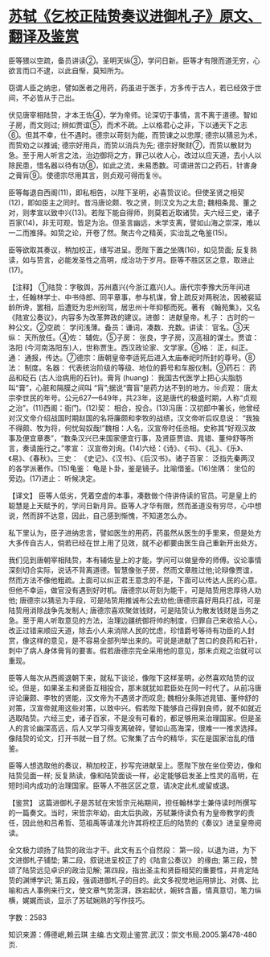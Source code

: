 # [苏轼《乞校正陆贽奏议进御札子》原文、翻译及鉴赏](https://www.vrrw.net/wx/14178.html)

臣等猥以空疏，备员讲读②。圣明天纵③，学问日新。臣等才有限而道无穷，心欲言而口不逮，以此自惭，莫知所为。

窃谓人臣之纳忠，譬如医者之用药，药虽进于医手，方多传于古人，若已经效于世间，不必皆从于己出。

伏见唐宰相陆贽，才本王佐④，学为帝师。论深切于事情，言不离于道德。智如子房，而文则过; 辨如贾谊⑤，而术不疏。上以格君心之非，下以通天下之志⑥。但其不幸，仕不遇时。德宗以苛刻为能，而贽谏之以忠厚; 德宗以猜忌为术，而贽劝之以推诚; 德宗好用兵，而贽以消兵为先; 德宗好聚财⑦，而贽以散财为急。至于用人听言之法，治边御将之方，罪己以收人心，改过以应天道，去小人以除民患，惜名器以待有功⑧，如此之流，未易悉数。可谓进苦口之药石，针害身之膏肓⑨。使德宗尽用其言，则贞观可得而复⑩。

臣等每退自西阁(11)，即私相告，以陛下圣明，必喜贽议论。但使圣贤之相契(12)，即如臣主之同时。昔冯唐论颇、牧之贤，则汉文为之太息; 魏相条晁、董之对，则孝宣以致中兴(13)。若陛下能自得师，则莫若近取诸贽。夫六经三史，诸子百家(14)，非无可观，皆足为治。但圣言幽远，末学支离，譬如山海之崇深，难以一二而推择。如贽之论，开卷了然。聚古今之精英，实治乱之龟鉴(15)。

臣等欲取其奏议，稍加校正，缮写进呈。愿陛下置之坐隅(16)，如见贽面; 反复熟读，如与贽言，必能发圣性之高明，成治功于岁月。臣等不胜区区之意，取进止(17)。

【注释】 ①陆贽：字敬舆，苏州嘉兴(今浙江嘉兴)人。唐代宗李豫大历年间进士，任翰林学士、中书侍郎、同平章事，参与机谋，曾上疏反对两税法，因被裴延龄所谗，罢相，后遭贬为忠州别驾，居忠州十年抑郁而死。著有 《翰苑集》，又名 《陆宣公奏议》，内容多为改革弊政的建议。进御： 进献皇帝。札子： 古时的一种公文。②空疏： 学问浅薄。备员：谦词，凑数、充数。讲读： 官名。③天纵： 天所放任。④佐： 辅佐。⑤子房： 张良，字子房，汉高祖的谋士。贾谊： 洛阳 (今河南洛阳东)人，世称贾生。西汉政论家、文学家。⑥格： 正，纠正。通： 通报，传达。⑦德宗：唐朝皇帝李适死后进入太庙奉祀时所封的尊号。⑧法： 制度。名器： 代表统治阶级的等级、地位的爵号和车服仪制。⑨药石： 药品和砭石 (古人治病用的石针)。膏肓 (huang)： 我国古代医学上把心尖脂肪叫“膏”，心脏和隔膜之间叫 “肓”;据说“膏盲”是药力达不到的地方。⑩贞观： 唐太宗李世民的年号。公元627—649年，共23年，这是唐代的极盛时期，人称“贞观之治”。(11)西阁：衙门。(12)契： 相合，投合。(13)冯唐：汉初郎中署长，他曾经对汉文帝介绍战国时期赵国的名将廉颇和李牧的战绩，汉文帝听后叹息说： “我独不得颇、牧为将，何忧匈奴哉!”魏相：人名，汉宣帝时任丞相。史称其“好观汉故事及便宜章奏”，“数条汉兴已来国家便宜行事，及贤臣贾谊、晁错、董仲舒等所言，奏请施行之。”孝宣： 汉宣帝刘询。(14)六经：《诗》、《书》、《礼》、《乐》、《易》、《春秋》。三史： 《史记》、《汉书》、《后汉书》。诸子百家： 泛指先秦两汉的各学派著作。(15)龟鉴： 龟是卜卦，鉴是镜子。比喻借鉴。(16)坐隅： 坐位的旁边。(17)进止： 听候决定。



【译文】 臣等人低劣，凭着空虚的本事，凑数做个侍讲侍读的官员。可是皇上的聪慧是上天赋予的，学问日新月异。臣等人才华有限，然而圣道没有穷尽，心中想说，然而辞不达意，因此，自己感到惭愧，不知道怎么办。

私下里认为，臣子进纳忠言，譬如医生的用药，药虽然从医生的手里来，但是处方大多传自古人，倘若已经在世上用了见效，就不必都要由医生自己重新开出处方。

我们见到唐朝宰相陆贽，本有辅佐皇上的才能，学问可以做皇帝的师傅。议论事情深刻切合实际，说话不背离道德。智慧像张子房，然而文章胜过他;论辩像贾谊，然而方法不像他粗疏。上面可以纠正君王意念的不是，下面可以传达人民的心意。但他不幸运，做官没有遇到好时机。唐德宗以苛刻为能干，可是陆贽用忠厚待人劝他; 唐德宗以猜忌为手段，可是陆贽用推诚布公去劝他;唐德宗喜好用兵打战，可是陆贽用消除战争先发制人; 唐德宗喜欢聚敛钱财，可是陆贽认为散发钱财是当务之急。至于用人听取意见的方法，治理边疆统御将帅的制度，归罪自己来收拾人心，改正过错来顺应天道，除去小人来消除人民的忧虑，珍惜爵号等待有功臣的人封赏，像这样的意见，是不容易全部列举出来的。可说是进献了苦口的良药和石针，刺中了病人身体膏肓的要害。假若唐德宗完全采用他的意见，那末贞观之治就可以重现。

臣等人每次从西阁退朝下来，就私下谈论，像陛下这样圣明，必然喜欢陆贽的议论。但是，如果圣主和贤臣互相投合，那末就犹如君臣处在同一时代了。从前冯唐评论廉颇、李牧的贤能，汉文帝为不遇贤才而叹息; 魏相分条陈述晁错、董仲舒的对策，汉宣帝就用这些对策，以致中兴。假若陛下能够自己得到良师，就不如就近选取陆贽。六经三史，诸子百家，不是没有可看的，都足够用来治理国家。但是圣人的言论幽深高远，后人又学习得支离破碎，譬如山高海深，很难一一推求选择。像陆贽的论文，打开书就一目了然。它聚集了古今的精华，实在是国家治乱的借鉴。

臣等人想选取他的奏议，稍加校正，抄写完进献呈上。愿陛下放在坐位旁边，像和陆贽见面一样; 反复熟读，像和陆贽面谈一样，必定能够启发圣上性灵的高明，在短时间内成功的治理国家。臣等人不胜区区之意，请决定此札或留或退。

【鉴赏】 这篇进御札子是苏轼在宋哲宗元祐期间，担任翰林学士兼侍读时所撰写的一篇奏文。当时，宋哲宗年幼，由太后执政，苏轼兼侍读负有为皇帝教学的责任，因此他和吕希哲、范祖禹等请准允许其将校正后的陆贽的《奏议》进呈皇帝阅读。

全文极力颂扬了陆贽的政治才干。此文有五个自然段： 第一段，以退为进，为下文进御札子铺垫; 第二段，叙说进呈校正了的《陆宣公奏议》 的缘由; 第三段，赞颂了陆贽远见卓识的政治见解; 第四段，指出圣主和贤臣相契的重要性，并肯定陆贽的渊博学识; 第五段，强调进御札子的目的。此文多视觉地运用排比、对偶、比喻和古人事例来行文，使文章气势澎湃，跌宕起伏，婉转含蓄，情真意切，笔力纵横，娓娓而谈，显示了苏轼娴熟的写作技巧。

字数：2583

知识来源：傅德岷,赖云琪 主编.古文观止鉴赏.武汉：崇文书局.2005.第478-480页.

